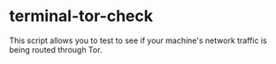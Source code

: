 # terminal-tor-check
This script allows you to test to see if your machine's network traffic is being routed through Tor. 
